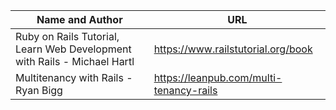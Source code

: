 Name and Author | URL
------------ | -------------
Ruby on Rails Tutorial, Learn Web Development with Rails - Michael Hartl | https://www.railstutorial.org/book
Multitenancy with Rails - Ryan Bigg | https://leanpub.com/multi-tenancy-rails
